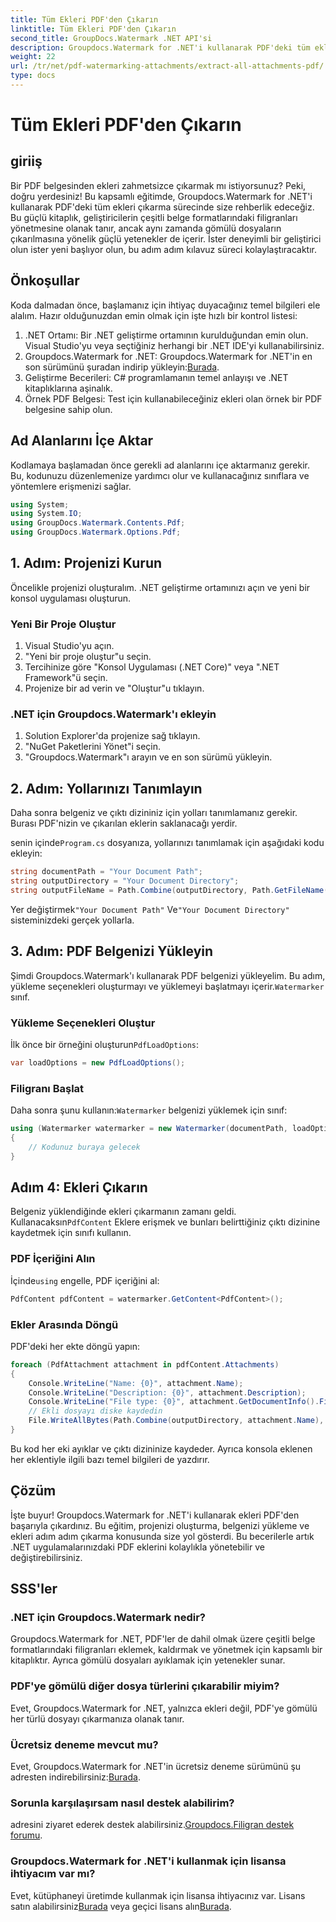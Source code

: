 ```yaml
---
title: Tüm Ekleri PDF'den Çıkarın
linktitle: Tüm Ekleri PDF'den Çıkarın
second_title: GroupDocs.Watermark .NET API'si
description: Groupdocs.Watermark for .NET'i kullanarak PDF'deki tüm ekleri nasıl çıkaracağınızı öğrenin. Sorunsuz bir çıkarma işlemi için adım adım kılavuzumuzu izleyin.
weight: 22
url: /tr/net/pdf-watermarking-attachments/extract-all-attachments-pdf/
type: docs
---
```

# Tüm Ekleri PDF'den Çıkarın

## giriiş
Bir PDF belgesinden ekleri zahmetsizce çıkarmak mı istiyorsunuz? Peki, doğru yerdesiniz! Bu kapsamlı eğitimde, Groupdocs.Watermark for .NET'i kullanarak PDF'deki tüm ekleri çıkarma sürecinde size rehberlik edeceğiz. Bu güçlü kitaplık, geliştiricilerin çeşitli belge formatlarındaki filigranları yönetmesine olanak tanır, ancak aynı zamanda gömülü dosyaların çıkarılmasına yönelik güçlü yetenekler de içerir. İster deneyimli bir geliştirici olun ister yeni başlıyor olun, bu adım adım kılavuz süreci kolaylaştıracaktır.
## Önkoşullar
Koda dalmadan önce, başlamanız için ihtiyaç duyacağınız temel bilgileri ele alalım. Hazır olduğunuzdan emin olmak için işte hızlı bir kontrol listesi:
1. .NET Ortamı: Bir .NET geliştirme ortamının kurulduğundan emin olun. Visual Studio'yu veya seçtiğiniz herhangi bir .NET IDE'yi kullanabilirsiniz.
2.  Groupdocs.Watermark for .NET: Groupdocs.Watermark for .NET'in en son sürümünü şuradan indirip yükleyin:[Burada](https://releases.groupdocs.com/Watermark/net/).
3. Geliştirme Becerileri: C# programlamanın temel anlayışı ve .NET kitaplıklarına aşinalık.
4. Örnek PDF Belgesi: Test için kullanabileceğiniz ekleri olan örnek bir PDF belgesine sahip olun.
## Ad Alanlarını İçe Aktar
Kodlamaya başlamadan önce gerekli ad alanlarını içe aktarmanız gerekir. Bu, kodunuzu düzenlemenize yardımcı olur ve kullanacağınız sınıflara ve yöntemlere erişmenizi sağlar.
```csharp
using System;
using System.IO;
using GroupDocs.Watermark.Contents.Pdf;
using GroupDocs.Watermark.Options.Pdf;
```
## 1. Adım: Projenizi Kurun
Öncelikle projenizi oluşturalım. .NET geliştirme ortamınızı açın ve yeni bir konsol uygulaması oluşturun.
### Yeni Bir Proje Oluştur
1. Visual Studio'yu açın.
2. "Yeni bir proje oluştur"u seçin.
3. Tercihinize göre "Konsol Uygulaması (.NET Core)" veya ".NET Framework"ü seçin.
4. Projenize bir ad verin ve "Oluştur"u tıklayın.
### .NET için Groupdocs.Watermark'ı ekleyin
1. Solution Explorer'da projenize sağ tıklayın.
2. "NuGet Paketlerini Yönet"i seçin.
3. "Groupdocs.Watermark"ı arayın ve en son sürümü yükleyin.
## 2. Adım: Yollarınızı Tanımlayın
Daha sonra belgeniz ve çıktı dizininiz için yolları tanımlamanız gerekir. Burası PDF'nizin ve çıkarılan eklerin saklanacağı yerdir.

 senin içinde`Program.cs` dosyanıza, yollarınızı tanımlamak için aşağıdaki kodu ekleyin:
```csharp
string documentPath = "Your Document Path";
string outputDirectory = "Your Document Directory";
string outputFileName = Path.Combine(outputDirectory, Path.GetFileName(documentPath));
```
 Yer değiştirmek`"Your Document Path"` Ve`"Your Document Directory"` sisteminizdeki gerçek yollarla.
## 3. Adım: PDF Belgenizi Yükleyin
 Şimdi Groupdocs.Watermark'ı kullanarak PDF belgenizi yükleyelim. Bu adım, yükleme seçenekleri oluşturmayı ve yüklemeyi başlatmayı içerir.`Watermarker` sınıf.
### Yükleme Seçenekleri Oluştur
 İlk önce bir örneğini oluşturun`PdfLoadOptions`:
```csharp
var loadOptions = new PdfLoadOptions();
```
### Filigranı Başlat
 Daha sonra şunu kullanın:`Watermarker` belgenizi yüklemek için sınıf:
```csharp
using (Watermarker watermarker = new Watermarker(documentPath, loadOptions))
{
    // Kodunuz buraya gelecek
}
```
## Adım 4: Ekleri Çıkarın
Belgeniz yüklendiğinde ekleri çıkarmanın zamanı geldi. Kullanacaksın`PdfContent` Eklere erişmek ve bunları belirttiğiniz çıktı dizinine kaydetmek için sınıfı kullanın.
### PDF İçeriğini Alın
 İçinde`using` engelle, PDF içeriğini al:
```csharp
PdfContent pdfContent = watermarker.GetContent<PdfContent>();
```
### Ekler Arasında Döngü
PDF'deki her ekte döngü yapın:
```csharp
foreach (PdfAttachment attachment in pdfContent.Attachments)
{
    Console.WriteLine("Name: {0}", attachment.Name);
    Console.WriteLine("Description: {0}", attachment.Description);
    Console.WriteLine("File type: {0}", attachment.GetDocumentInfo().FileType);
    // Ekli dosyayı diske kaydedin
    File.WriteAllBytes(Path.Combine(outputDirectory, attachment.Name), attachment.Content);
}
```
Bu kod her eki ayıklar ve çıktı dizininize kaydeder. Ayrıca konsola eklenen her eklentiyle ilgili bazı temel bilgileri de yazdırır.
## Çözüm
İşte buyur! Groupdocs.Watermark for .NET'i kullanarak ekleri PDF'den başarıyla çıkardınız. Bu eğitim, projenizi oluşturma, belgenizi yükleme ve ekleri adım adım çıkarma konusunda size yol gösterdi. Bu becerilerle artık .NET uygulamalarınızdaki PDF eklerini kolaylıkla yönetebilir ve değiştirebilirsiniz.
## SSS'ler
### .NET için Groupdocs.Watermark nedir?
Groupdocs.Watermark for .NET, PDF'ler de dahil olmak üzere çeşitli belge formatlarındaki filigranları eklemek, kaldırmak ve yönetmek için kapsamlı bir kitaplıktır. Ayrıca gömülü dosyaları ayıklamak için yetenekler sunar.
### PDF'ye gömülü diğer dosya türlerini çıkarabilir miyim?
Evet, Groupdocs.Watermark for .NET, yalnızca ekleri değil, PDF'ye gömülü her türlü dosyayı çıkarmanıza olanak tanır.
### Ücretsiz deneme mevcut mu?
 Evet, Groupdocs.Watermark for .NET'in ücretsiz deneme sürümünü şu adresten indirebilirsiniz:[Burada](https://releases.groupdocs.com/).
### Sorunla karşılaşırsam nasıl destek alabilirim?
 adresini ziyaret ederek destek alabilirsiniz.[Groupdocs.Filigran destek forumu](https://forum.groupdocs.com/c/watermark/19).
### Groupdocs.Watermark for .NET'i kullanmak için lisansa ihtiyacım var mı?
 Evet, kütüphaneyi üretimde kullanmak için lisansa ihtiyacınız var. Lisans satın alabilirsiniz[Burada](https://purchase.groupdocs.com/buy) veya geçici lisans alın[Burada](https://purchase.groupdocs.com/temporary-license/).